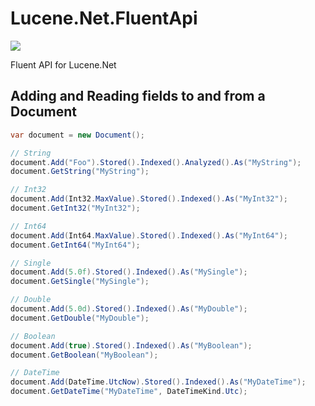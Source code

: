 # Lucene.Net.FluentApi
![](https://spiralapps.visualstudio.com/DefaultCollection/_apis/public/build/definitions/5c966bbb-1fb5-42d3-a4ff-be9aecd6277b/3/badge)

Fluent API for Lucene.Net

Adding and Reading fields to and from a Document
------------------------------------------------------------

```c#
var document = new Document();

// String
document.Add("Foo").Stored().Indexed().Analyzed().As("MyString");
document.GetString("MyString");

// Int32
document.Add(Int32.MaxValue).Stored().Indexed().As("MyInt32");
document.GetInt32("MyInt32");

// Int64
document.Add(Int64.MaxValue).Stored().Indexed().As("MyInt64");
document.GetInt64("MyInt64");

// Single
document.Add(5.0f).Stored().Indexed().As("MySingle");
document.GetSingle("MySingle");

// Double
document.Add(5.0d).Stored().Indexed().As("MyDouble");
document.GetDouble("MyDouble");

// Boolean
document.Add(true).Stored().Indexed().As("MyBoolean");
document.GetBoolean("MyBoolean");

// DateTime
document.Add(DateTime.UtcNow).Stored().Indexed().As("MyDateTime");
document.GetDateTime("MyDateTime", DateTimeKind.Utc);
```